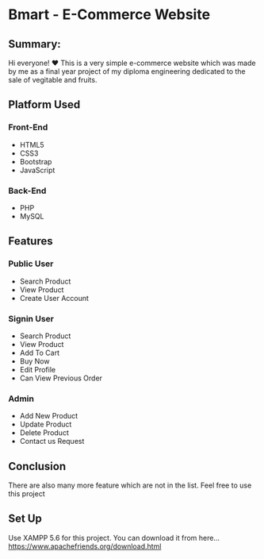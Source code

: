 # Bmart - E-Commerce Website

## Summary:
Hi everyone! ❤️
This is a very simple e-commerce website which was made by me as a final year project of my diploma engineering dedicated to the sale of vegitable and fruits.

## Platform Used
### Front-End
* HTML5
* CSS3
* Bootstrap
* JavaScript

### Back-End
* PHP
* MySQL

## Features
### Public User
* Search Product
* View Product
* Create User Account

### Signin User
* Search Product
* View Product
* Add To Cart
* Buy Now
* Edit Profile
* Can View Previous Order

### Admin
* Add New Product
* Update Product
* Delete Product
* Contact us Request

## Conclusion
There are also many more feature which are not in the list. Feel free to use this project

## Set Up
Use XAMPP 5.6 for this project. You can download it from here... https://www.apachefriends.org/download.html
